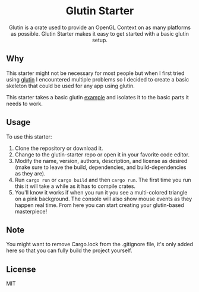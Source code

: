 <h1 align="center">Glutin Starter</h1>

<p align="center">Glutin is a crate used to provide an OpenGL Context on as many platforms as possible. Glutin Starter makes it easy to get started with a basic glutin setup.<p>

## **Why**

This starter might not be necessary for most people but when I first tried using [glutin](https://docs.rs/glutin/0.24.0/glutin/) I encountered multiple problems so I decided to create a basic skeleton that could be used for any app using glutin.

This starter takes a basic glutin [example](https://github.com/rust-windowing/glutin/tree/master/glutin_examples) and isolates it to the basic parts it needs to work.

## **Usage**

To use this starter:

1. Clone the repository or download it.
2. Change to the glutin-starter repo or open it in your favorite code editor.
3. Modify the name, version, authors, description, and license as desired (make sure to leave the build, dependencies, and build-dependencies as they are).
4. Run `cargo run` or `cargo build` and then `cargo run`. The first time you run this it will take a while as it has to compile crates.
5. You'll know it works if when you run it you see a multi-colored triangle on a pink background. The console will also show mouse events as they happen real time. From here you can start creating your glutin-based masterpiece!

## **Note**

You might want to remove Cargo.lock from the .gitignore file, it's only added here so that you can fully build the project yourself.

## **License**

MIT